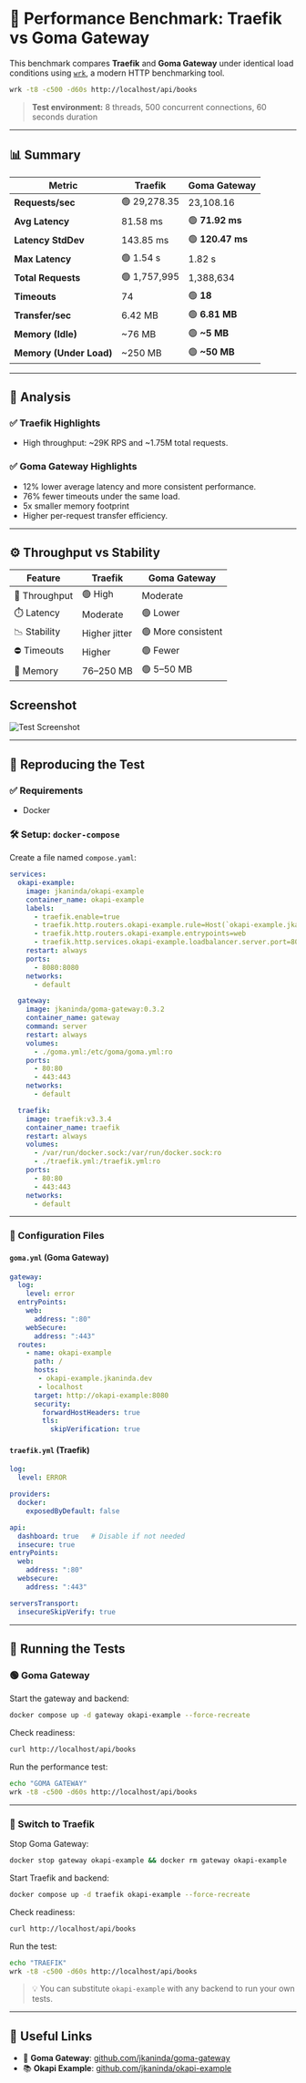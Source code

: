 # 🚀 Performance Benchmark: Traefik vs Goma Gateway

This benchmark compares **Traefik** and **Goma Gateway** under identical load conditions using [`wrk`](https://github.com/wg/wrk), a modern HTTP benchmarking tool.

```bash
wrk -t8 -c500 -d60s http://localhost/api/books
```

> **Test environment:** 8 threads, 500 concurrent connections, 60 seconds duration

---

## 📊 Summary

| **Metric**              | **Traefik**  | **Goma Gateway** |
| ----------------------- | ------------ | ---------------- |
| **Requests/sec**        | 🟢 29,278.35 | 23,108.16        |
| **Avg Latency**         | 81.58 ms     | 🟢 **71.92 ms**  |
| **Latency StdDev**      | 143.85 ms    | 🟢 **120.47 ms** |
| **Max Latency**         | 🟢 1.54 s    | 1.82 s           |
| **Total Requests**      | 🟢 1,757,995 | 1,388,634        |
| **Timeouts**            | 74           | 🟢 **18**        |
| **Transfer/sec**        | 6.42 MB      | 🟢 **6.81 MB**   |
| **Memory (Idle)**       | \~76 MB      | 🟢 **\~5 MB**    |
| **Memory (Under Load)** | \~250 MB     | 🟢 **\~50 MB**   |

---

## 🧠 Analysis

### ✅ Traefik Highlights

* High throughput: \~29K RPS and \~1.75M total requests.

### ✅ Goma Gateway Highlights

* 12% lower average latency and more consistent performance.
* 76% fewer timeouts under the same load.
* 5x smaller memory footprint
* Higher per-request transfer efficiency.

---

## ⚙️ Throughput vs Stability

| Feature       | Traefik       | Goma Gateway       |
| ------------- | ------------- | ------------------ |
| 🚦 Throughput | 🟢 High       | Moderate           |
| ⏱️ Latency    | Moderate      | 🟢 Lower           |
| 📉 Stability  | Higher jitter | 🟢 More consistent |
| ⛔ Timeouts    | Higher        | 🟢 Fewer           |
| 🧠 Memory     | 76–250 MB     | 🟢 5–50 MB         |

## Screenshot


![Test Screenshot](https://raw.githubusercontent.com/jkaninda/goma-gateway-vs-traefik/main/screenshot.png)

---

## 🧪 Reproducing the Test

### ✅ Requirements

* Docker

### 🛠️ Setup: `docker-compose`

Create a file named `compose.yaml`:

```yaml
services:
  okapi-example:
    image: jkaninda/okapi-example
    container_name: okapi-example
    labels:
      - traefik.enable=true
      - traefik.http.routers.okapi-example.rule=Host(`okapi-example.jkaninda.dev`) || Host(`localhost`)
      - traefik.http.routers.okapi-example.entrypoints=web
      - traefik.http.services.okapi-example.loadbalancer.server.port=8080
    restart: always
    ports:
      - 8080:8080
    networks:
      - default

  gateway:
    image: jkaninda/goma-gateway:0.3.2
    container_name: gateway
    command: server
    restart: always
    volumes:
      - ./goma.yml:/etc/goma/goma.yml:ro
    ports:
      - 80:80
      - 443:443
    networks:
      - default

  traefik:
    image: traefik:v3.3.4
    container_name: traefik
    restart: always
    volumes:
      - /var/run/docker.sock:/var/run/docker.sock:ro
      - ./traefik.yml:/traefik.yml:ro
    ports:
      - 80:80
      - 443:443
    networks:
      - default
```

---

### 🔧 Configuration Files

#### `goma.yml` (Goma Gateway)

```yaml
gateway:
  log:
    level: error
  entryPoints:
    web:
      address: ":80"
    webSecure:
      address: ":443"
  routes:
    - name: okapi-example
      path: /
      hosts:
       - okapi-example.jkaninda.dev
       - localhost
      target: http://okapi-example:8080
      security:
        forwardHostHeaders: true
        tls:
          skipVerification: true
```

#### `traefik.yml` (Traefik)

```yaml
log:
  level: ERROR

providers:
  docker:
    exposedByDefault: false

api:
  dashboard: true   # Disable if not needed
  insecure: true
entryPoints:
  web:
    address: ":80"
  websecure:
    address: ":443"

serversTransport:
  insecureSkipVerify: true
```

---

## 🚦 Running the Tests

### 🟢 Goma Gateway

Start the gateway and backend:

```sh
docker compose up -d gateway okapi-example --force-recreate
```

Check readiness:

```sh
curl http://localhost/api/books
```

Run the performance test:

```sh
echo "GOMA GATEWAY"
wrk -t8 -c500 -d60s http://localhost/api/books
```

---

### 🔁 Switch to Traefik

Stop Goma Gateway:

```sh
docker stop gateway okapi-example && docker rm gateway okapi-example
```

Start Traefik and backend:

```sh
docker compose up -d traefik okapi-example --force-recreate
```

Check readiness:

```sh
curl http://localhost/api/books
```

Run the test:

```sh
echo "TRAEFIK"
wrk -t8 -c500 -d60s http://localhost/api/books
```

> 💡 You can substitute `okapi-example` with any backend to run your own tests.

---

## 🔗 Useful Links

* 🔧 **Goma Gateway**: [github.com/jkaninda/goma-gateway](https://github.com/jkaninda/goma-gateway)
* 📚 **Okapi Example**: [github.com/jkaninda/okapi-example](https://github.com/jkaninda/okapi-example)

